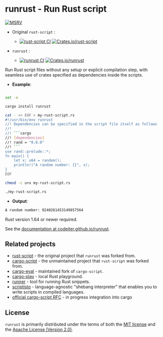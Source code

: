 # runrust - Run Rust script

[![MSRV](https://img.shields.io/badge/rustc-1.64.0+-ab6000.svg)](https://blog.rust-lang.org/2022/09/22/Rust-1.64.0.html)

- Original `rust-script` :
  - [![rust-script CI](https://github.com/fornwall/rust-script/workflows/CI/badge.svg)](https://github.com/fornwall/rust-script/actions?query=workflow%3ACI)
    [![Crates.io/rust-script](https://img.shields.io/crates/v/rust-script.svg)](https://crates.io/crates/rust-script)

- `runrust` :
  - [![runrust CI](https://github.com/CodeIter/runrust/actions/workflows/ci.yml/badge.svg?branch=main)](https://github.com/CodeIter/runrust/actions/workflows/ci.yml)
    [![Crates.io/runrust](https://img.shields.io/crates/v/rust.svg)](https://crates.io/crates/runrust)

Run Rust script files without any setup or explicit compilation step,
with seamless use of crates specified as dependencies inside the scripts.

- **Example**:
```bash

set -e

cargo install runrust

cat - << EOF > my-rust-script.rs
#!/usr/bin/env runrust
//! Dependencies can be specified in the script file itself as follows:
//!
//! ```cargo
//! [dependencies]
//! rand = "0.8.0"
//! ```
use rand::prelude::*;
fn main() {
    let x: u64 = random();
    println!("A random number: {}", x);
}
EOF

chmod -c u+x my-rust-script.rs

./my-rust-script.rs
```

- **Output**:
```txt
A random number: 9240261453149857564
```

Rust version 1.64 or newer required.

See the [documentation at codeiter.github.io/runrust](https://codeiter.github.io/runrust).

## Related projects
- [rust-script](https://github.com/fornwall/rust-script) - the original project that `runrust` was forked from.
- [cargo-script](https://github.com/DanielKeep/cargo-script) - the unmaintained project that `rust-script` was forked from.
- [cargo-eval](https://github.com/reitermarkus/cargo-eval/) - maintained fork of `cargo-script`.
- [cargo-play](https://github.com/fanzeyi/cargo-play) - local Rust playground.
- [runner](https://github.com/stevedonovan/runner/) - tool for running Rust snippets.
- [scriptisto](https://github.com/igor-petruk/scriptisto) - language-agnostic "shebang interpreter" that enables you to write scripts in compiled languages.
- [official cargo-script RFC](https://github.com/rust-lang/cargo/issues/12207) - in progress integration into cargo

## License
`runrust` is primarily distributed under the terms of both the [MIT license](LICENSE-MIT) and the [Apache License (Version 2.0)](LICENSE-APACHE).
